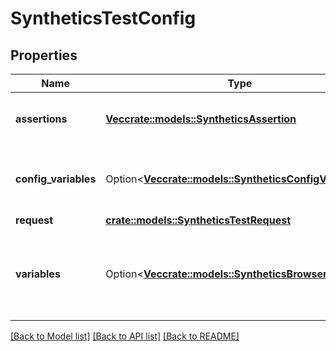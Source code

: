 # SyntheticsTestConfig

## Properties

Name | Type | Description | Notes
------------ | ------------- | ------------- | -------------
**assertions** | [**Vec<crate::models::SyntheticsAssertion>**](SyntheticsAssertion.md) | Array of assertions used for the test. | [default to []]
**config_variables** | Option<[**Vec<crate::models::SyntheticsConfigVariable>**](SyntheticsConfigVariable.md)> | API tests only - array of variables used for the test. | [optional]
**request** | [**crate::models::SyntheticsTestRequest**](SyntheticsTestRequest.md) |  | 
**variables** | Option<[**Vec<crate::models::SyntheticsBrowserVariable>**](SyntheticsBrowserVariable.md)> | Browser tests only - array of variables used for the test steps. | [optional]

[[Back to Model list]](../README.md#documentation-for-models) [[Back to API list]](../README.md#documentation-for-api-endpoints) [[Back to README]](../README.md)



